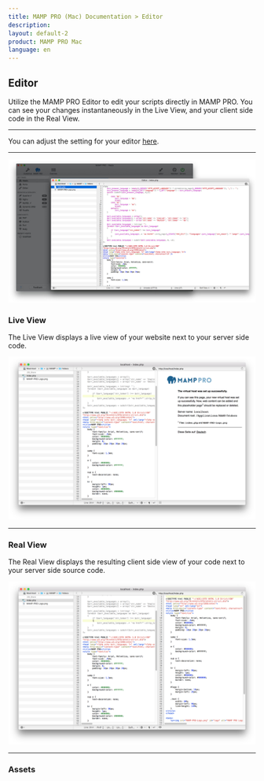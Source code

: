```yaml
---
title: MAMP PRO (Mac) Documentation > Editor
description: 
layout: default-2
product: MAMP PRO Mac
language: en
---
```


## Editor

Utilize the MAMP PRO Editor to edit your scripts directly in MAMP PRO. You can see your changes instantaneously in the Live View, and your client side code in the Real View.

---

You can adjust the setting for your editor [here](../Settings/Editor).

---

![MAMP](Editor.jpg)



### Live View

The Live View displays a live view of your website next to your server side code.

![MAMP](liveView.png)

---

### Real View

The Real View displays the resulting client side view of your code next to your server side source code.

![MAMP](realView.png)

---

### Assets


